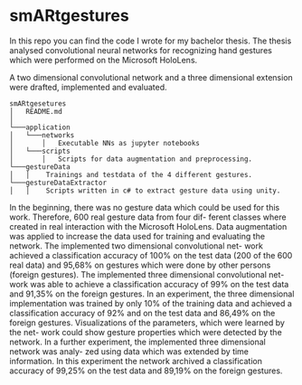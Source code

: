 # smARtgestures
In this repo you can find the code I wrote for my bachelor thesis. The thesis analysed convolutional neural networks for recognizing hand gestures which were performed on the Microsoft HoloLens. 

A two dimensional convolutional network and a three dimensional extension were drafted, implemented and evaluated.


```
smARtgesetures
│   README.md  
│
└───application
│   └───networks
│       │   Executable NNs as jupyter notebooks
│   └───scripts
│       │   Scripts for data augmentation and preprocessing. 
└───gestureData
│   │    Trainings and testdata of the 4 different gestures.
└───gestureDataExtractor
│   │    Scripts written in c# to extract gesture data using unity.

```

 In the beginning, there was no gesture data which could be used for this work. Therefore, 600 real gesture data from four dif- ferent classes where created in real interaction with the Microsoft HoloLens. Data augmentation was applied to increase the data used for training and evaluating the network. The implemented two dimensional convolutional net- work achieved a classification accuracy of 100% on the test data (200 of the 600 real data) and 95,68% on gestures which were done by other persons (foreign gestures). The implemented three dimensional convolutional net- work was able to achieve a classification accuracy of 99% on the test data and 91,35% on the foreign gestures. In an experiment, the three dimensional implementation was trained by only 10% of the training data and achieved a classification accuracy of 92% and on the test data and 86,49% on the foreign gestures. Visualizations of the parameters, which were learned by the net- work could show gesture properties which were detected by the network. In a further experiment, the implemented three dimensional network was analy- zed using data which was extended by time information. In this experiment the network archived a classification accuracy of 99,25% on the test data and 89,19% on the foreign gestures.